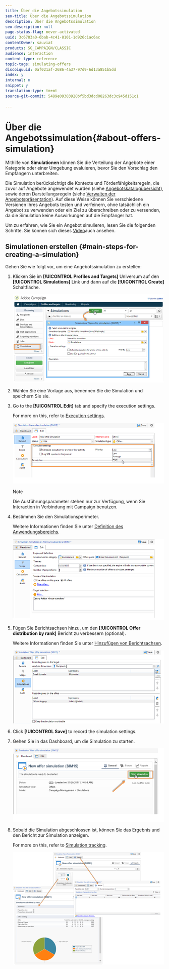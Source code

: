 ```yaml
---
title: Über die Angebotssimulation
seo-title: Über die Angebotssimulation
description: Über die Angebotssimulation
seo-description: null
page-status-flag: never-activated
uuid: 3c6783a0-6bab-4c41-8101-1d926c1ac6ac
contentOwner: sauviat
products: SG_CAMPAIGN/CLASSIC
audience: interaction
content-type: reference
topic-tags: simulating-offers
discoiquuid: 0af021af-2686-4a37-97d9-6d13a851b5dd
index: y
internal: n
snippet: y
translation-type: tm+mt
source-git-commit: 5489e09303920bf5bd3dcd08263dc3c945d151c1

---
```



# Über die Angebotssimulation{#about-offers-simulation}

Mithilfe von **Simulationen** können Sie die Verteilung der Angebote einer Kategorie oder einer Umgebung evaluieren, bevor Sie den Vorschlag den Empfängern unterbreiten.

Die Simulation berücksichtigt die Kontexte und Förderfähigkeitsregeln, die zuvor auf Angebote angewendet wurden (siehe [Angebotskatalogübersicht](../../interaction/using/offer-catalog-overview.md)), sowie deren Darstellungsregeln (siehe [Verwalten der Angebotspräsentation](../../interaction/using/managing-offer-presentation.md)). Auf diese Weise können Sie verschiedene Versionen Ihres Angebots testen und verfeinern, ohne tatsächlich ein Angebot zu verwenden oder ein Ziel zu überschreiben oder zu versenden, da die Simulation keine Auswirkungen auf die Empfänger hat.

Um zu erfahren, wie Sie ein Angebot simulieren, lesen Sie die folgenden Schritte. Sie können sich dieses [Video](https://helpx.adobe.com/campaign/classic/how-to/simulate-offer-in-acv6.html?playlist=/ccx/v1/collection/product/campaign/classic/segment/digital-marketers/explevel/intermediate/applaunch/introduction/collection.ccx.js&ref=helpx.adobe.com)auch ansehen.

## Simulationen erstellen {#main-steps-for-creating-a-simulation}

Gehen Sie wie folgt vor, um eine Angebotssimulation zu erstellen:

1. Klicken Sie im **[!UICONTROL Profiles and Targets]** Universum auf den **[!UICONTROL Simulations]** Link und dann auf die **[!UICONTROL Create]** Schaltfläche.

   ![](assets/offer_simulation_001.png)

1. Wählen Sie eine Vorlage aus, benennen Sie die Simulation und speichern Sie sie.
1. Go to the **[!UICONTROL Edit]** tab and specify the execution settings.

   For more on this, refer to [Execution settings](../../interaction/using/execution-settings.md).

   ![](assets/offer_simulation_003.png)

   >[!NOTE]
   >
   >Die Ausführungsparameter stehen nur zur Verfügung, wenn Sie Interaction in Verbindung mit Campaign benutzen.

1. Bestimmen Sie den Simulationsperimeter.

   Weitere Informationen finden Sie unter [Definition des Anwendungsbereichs](../../interaction/using/simulation-scope.md#definition-of-the-scope).

   ![](assets/offer_simulation_004.png)

1. Fügen Sie Berichtsachsen hinzu, um den **[!UICONTROL Offer distribution by rank]** Bericht zu verbessern (optional).

   Weitere Informationen finden Sie unter [Hinzufügen von Berichtsachsen](../../interaction/using/simulation-scope.md#adding-reporting-axes).

   ![](assets/offer_simulation_005.png)

1. Click **[!UICONTROL Save]** to record the simulation settings.
1. Gehen Sie in das Dashboard, um die Simulation zu starten.

   ![](assets/offer_simulation_006.png)

1. Sobald die Simulation abgeschlossen ist, können Sie das Ergebnis und den Bericht zur Simulation anzeigen.

   For more on this, refer to [Simulation tracking](../../interaction/using/simulation-tracking.md).

   ![](assets/offer_simulation_007.png)
